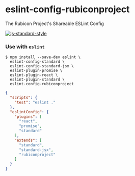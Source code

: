 # eslint-config-rubiconproject

The Rubicon Project's Shareable ESLint Config

[![js-standard-style](https://img.shields.io/badge/code%20style-standard-brightgreen.svg)](http://standardjs.com/)

### Use with `eslint`

```
$ npm install --save-dev eslint \
  eslint-config-standard \
  eslint-config-standard-jsx \
  eslint-plugin-promise \
  eslint-plugin-react \
  eslint-plugin-standard \
  eslint-config-rubiconproject
```

```json
{
  "scripts": {
    "test": "eslint ."
  },
  "eslintConfig": {
    "plugins": [
      "react",
      "promise",
      "standard"
    ],
    "extends": [
      "standard",
      "standard-jsx",
      "rubiconproject"
    ]
  }
}
```
